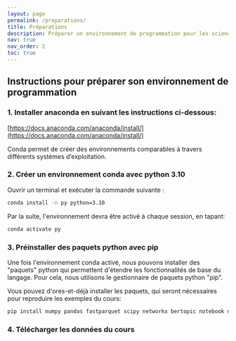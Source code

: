 ```yaml
---
layout: page
permalink: /preparations/
title: Préparations
description: Préparer un environnement de programmation pour les sciences sociales computationnelles.
nav: true
nav_order: 2
toc: true
---
```


## Instructions pour préparer son environnement de programmation

### 1. Installer anaconda en suivant les instructions ci-dessous:

[https://docs.anaconda.com/anaconda/install/](https://docs.anaconda.com/anaconda/install/)

Conda permet de créer des environnements comparables à travers différents systèmes d’exploitation.

### 2. Créer un environnement conda avec python 3.10

Ouvrir un terminal et exécuter la commande suivante :

```bash
conda install -n py python=3.10
```

Par la suite, l'environnement devra être activé à chaque session, en tapant:

```bash
conda activate py
```

### 3. Préinstaller des paquets python avec pip

Une fois l'environnement conda activé, nous pouvons installer des "paquets" python qui permettent d'étendre les fonctionnalités de base du langage. Pour cela, nous utilisons le gestionnaire de paquets python "pip".

Vous pouvez d'ores-et-déjà installer les paquets, qui seront nécessaires pour reproduire les exemples du cours:

```bash
pip install numpy pandas fastparquet scipy networkx bertopic notebook matplotlib
```

### 4. Télécharger les données du cours



